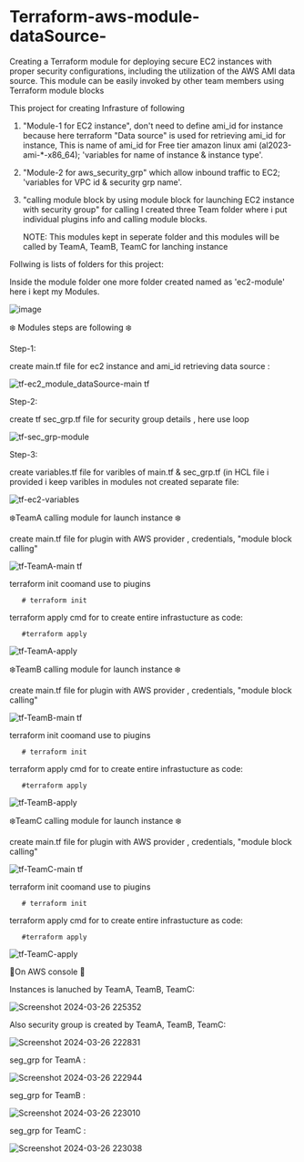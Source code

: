 # Terraform-aws-module-dataSource-
Creating a Terraform module for deploying secure EC2 instances with proper security configurations, including the utilization of the AWS AMI data source. This module can be easily invoked by other team members using Terraform module blocks

This project for creating Infrasture of following 

1. "Module-1 for EC2 instance", don't need to define ami_id for instance because here terraform "Data source" is used for retrieving ami_id for instance,
  This is name of ami_id for Free tier amazon linux ami (al2023-ami-*-x86_64); 'variables for name of instance & instance type'.

2. "Module-2 for aws_security_grp" which allow inbound traffic to EC2; 'variables for VPC id & security grp name'.

3. "calling module block by using module block for launching EC2 instance with security group" for calling I created three Team folder where i put individual plugins info and calling module blocks.

   NOTE: This modules kept in seperate folder and this modules will be called by TeamA, TeamB, TeamC for lanching instance


Follwing is lists of folders for this project:

Inside the module folder one more folder created named as 'ec2-module' here i kept my Modules.

![image](https://github.com/Pratikshinde55/Terraform-aws-module-dataSource-/assets/145910708/bd7e3d76-90a6-44c4-9db9-12bc1aca5e91)

❄️ Modules steps are following ❄️

Step-1: 

create main.tf file for ec2 instance and ami_id retrieving data source :


![tf-ec2_module_dataSource-main tf](https://github.com/Pratikshinde55/Terraform-aws-module-dataSource-/assets/145910708/f80a11e9-fd2b-4037-933a-042c79919846)


Step-2:

create tf sec_grp.tf file for security group details , here use loop 

![tf-sec_grp-module](https://github.com/Pratikshinde55/Terraform-aws-module-dataSource-/assets/145910708/79923a65-b1ac-472a-a642-bbba1f9395df)

Step-3:

create variables.tf file for varibles of main.tf & sec_grp.tf (in HCL file i provided i keep varibles in modules not created separate file:

![tf-ec2-variables](https://github.com/Pratikshinde55/Terraform-aws-module-dataSource-/assets/145910708/bbc47f63-79ec-4275-8426-65bd68138e51)


❄️TeamA calling module for launch instance ❄️

create main.tf file for plugin with AWS provider , credentials, "module block calling"


![tf-TeamA-main tf](https://github.com/Pratikshinde55/Terraform-aws-module-dataSource-/assets/145910708/0b228b65-cff4-4568-81e5-128ed7b64d0a)

terraform init  coomand use to piugins 


       # terraform init

terraform apply cmd for to create entire infrastucture as code:

       #terraform apply

![tf-TeamA-apply](https://github.com/Pratikshinde55/Terraform-aws-module-dataSource-/assets/145910708/c1d47f95-db17-4f9e-9519-ff82d0614b2e)



❄️TeamB calling module for launch instance ❄️

create main.tf file for plugin with AWS provider , credentials, "module block calling"

![tf-TeamB-main tf](https://github.com/Pratikshinde55/Terraform-aws-module-dataSource-/assets/145910708/5661114d-6f2c-4211-9c7b-6c5c4c7dc2c1)


terraform init  coomand use to piugins 

       # terraform init

terraform apply cmd for to create entire infrastucture as code:

       #terraform apply

![tf-TeamB-apply](https://github.com/Pratikshinde55/Terraform-aws-module-dataSource-/assets/145910708/991b9074-d8fc-4123-8b3a-b3b0910a36fe)


❄️TeamC calling module for launch instance ❄️

create main.tf file for plugin with AWS provider , credentials, "module block calling"

![tf-TeamC-main tf](https://github.com/Pratikshinde55/Terraform-aws-module-dataSource-/assets/145910708/82bbbe04-4bf6-402c-9cea-c37fe0ac1939)

terraform init  coomand use to piugins 

       # terraform init

terraform apply cmd for to create entire infrastucture as code:

       #terraform apply
       
![tf-TeamC-apply](https://github.com/Pratikshinde55/Terraform-aws-module-dataSource-/assets/145910708/6dcfeda5-3499-414c-b988-ebfe2bc5a449)

🌟On AWS console 🌟

Instances is lanuched by TeamA, TeamB, TeamC:

![Screenshot 2024-03-26 225352](https://github.com/Pratikshinde55/Terraform-aws-module-dataSource-/assets/145910708/dc408713-a2c1-40a8-bd44-d643095927fb)


Also security group is created by TeamA, TeamB, TeamC:

![Screenshot 2024-03-26 222831](https://github.com/Pratikshinde55/Terraform-aws-module-dataSource-/assets/145910708/e199424c-f22d-46c5-8ac6-5de68a3f2e9e)


seg_grp for TeamA :

![Screenshot 2024-03-26 222944](https://github.com/Pratikshinde55/Terraform-aws-module-dataSource-/assets/145910708/a449e0aa-0d7d-4502-84ec-96820d944567)

seg_grp for TeamB :

![Screenshot 2024-03-26 223010](https://github.com/Pratikshinde55/Terraform-aws-module-dataSource-/assets/145910708/1da6ffda-36d9-4b16-a495-8c3e8a1e6b09)

seg_grp for TeamC :

![Screenshot 2024-03-26 223038](https://github.com/Pratikshinde55/Terraform-aws-module-dataSource-/assets/145910708/7aabc04e-941f-4a7a-9816-b2156ab60e19)


